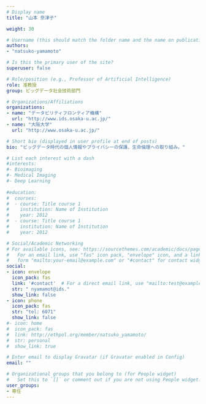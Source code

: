 ```yaml
---
# Display name
title: "山本 奈津子"

weight: 30

# Username (this should match the folder name and the name on publications)
authors:
- "natsuko-yamamoto"

# Is this the primary user of the site?
superuser: false

# Role/position (e.g., Professor of Artificial Intelligence)
role: 准教授
group: ビッグデータ社会技術部門

# Organizations/Affiliations
organizations:
- name: "データビリティフロンティア機構"
  url: "http://www.ids.osaka-u.ac.jp/"
- name: "大阪大学"
  url: "http://www.osaka-u.ac.jp/"

# Short bio (displayed in user profile at end of posts)
bio: "ビッグデータ時代の個人情報やプライバシーの保護、生命倫理への取り組み。"

# List each interest with a dash
#interests:
#- Bioimaging
#- Medical Imaging
#- Deep Learning
  
#education:
#  courses:
#  - course: Title course 1
#    institution: Name of Institution
#    year: 2012
#  - course: Title course 1
#    institution: Name of Institution
#    year: 2012

# Social/Academic Networking
# For available icons, see: https://sourcethemes.com/academic/docs/page-builder/#icons
#   For an email link, use "fas" icon pack, "envelope" icon, and a link in the
#   form "mailto:your-email@example.com" or "#contact" for contact widget.
social:
- icon: envelope
  icon_pack: fas
  link: '#contact'  # For a direct email link, use "mailto:test@example.org".
  str: " nyamamot@ids."
  show_link: false
- icon: phone
  icon_pack: fas
  str: "tel: 6071"
  show_link: false
#- icon: home
#  icon_pack: fas
#  link: http://ethpol.org/member/natsuko_yamamoto/
#  str: personal
#  show_link: true

# Enter email to display Gravatar (if Gravatar enabled in Config)
email: ""

# Organizational groups that you belong to (for People widget)
#   Set this to `[]` or comment out if you are not using People widget.
user_groups:
- 専任
---
```

